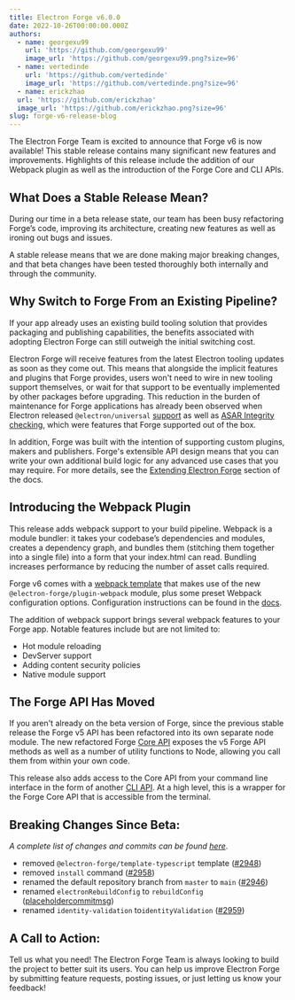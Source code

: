 ```yaml
---
title: Electron Forge v6.0.0
date: 2022-10-26T00:00:00.000Z
authors:
  - name: georgexu99
    url: 'https://github.com/georgexu99'
    image_url: 'https://github.com/georgexu99.png?size=96'
  - name: vertedinde
    url: 'https://github.com/vertedinde'
    image_url: 'https://github.com/vertedinde.png?size=96'
  - name: erickzhao
  url: 'https://github.com/erickzhao'
  image_url: 'https://github.com/erickzhao.png?size=96'
slug: forge-v6-release-blog
---
```


The Electron Forge Team is excited to announce that Forge v6 is now available! This stable release contains many significant new features and improvements. Highlights of this release include the addition of our Webpack plugin as well as the introduction of the Forge Core and CLI APIs.

## What Does a Stable Release Mean?

During our time in a beta release state, our team has been busy refactoring Forge’s code, improving its architecture, creating new features as well as ironing out bugs and issues.

A stable release means that we are done making major breaking changes, and that beta changes have been tested thoroughly both internally and through the community.

## Why Switch to Forge From an Existing Pipeline?

If your app already uses an existing build tooling solution that provides packaging and publishing capabilities, the benefits associated with adopting Electron Forge can still outweigh the initial switching cost.

Electron Forge will receive features from the latest Electron tooling updates as soon as they come out. This means that alongside the implicit features and plugins that Forge provides, users won't need to wire in new tooling support themselves, or wait for that support to be eventually implemented by other packages before upgrading. This reduction in the burden of maintenance for Forge applications has already been observed when Electron released `@electron/universal` [support](https://github.com/electron/universal) as well as [ASAR Integrity checking](https://www.electronjs.org/docs/latest/tutorial/asar-integrity), which were features that Forge supported out of the box.

In addition, Forge was built with the intention of supporting custom plugins, makers and publishers. Forge's extensible API design means that you can write your own additional build logic for any advanced use cases that you may require. For more details, see the [Extending Electron Forge] section of the docs.

## Introducing the Webpack Plugin

This release adds webpack support to your build pipeline. Webpack is a module bundler: it takes your codebase’s dependencies and modules, creates a dependency graph, and bundles them (stitching them together into a single file) into a form that your index.html can read. Bundling increases performance by reducing the number of asset calls required.

Forge v6 comes with a [webpack template] that makes use of the new `@electron-forge/plugin-webpack` module, plus some preset Webpack configuration options. Configuration instructions can be found in the [docs](https://www.electronforge.io/config/plugins/webpack).

The addition of webpack support brings several webpack features to your Forge app. Notable features include but are not limited to:
- Hot module reloading
- DevServer support
- Adding content security policies
- Native module support

## The Forge API Has Moved

If you aren't already on the beta version of Forge, since the previous stable release the Forge v5 API has been refactored into its own separate node module. The new refactored Forge [Core API] exposes the v5 Forge API methods as well as a number of utility functions to Node, allowing you call them from within your own code.

This release also adds access to the Core API from your command line interface in the form of another [CLI API]. At a high level, this is a wrapper for the Forge Core API that is accessible from the terminal.

## Breaking Changes Since Beta:

_A complete list of changes and commits can be found [here](https://github.com/electron-userland/electron-forge/blob/main/CHANGELOG.md)_.

- removed `@electron-forge/template-typescript` template ([#2948](https://github.com/electron-userland/electron-forge/commit/fc9421d513300b98c987af41ae71cb5d7e696fd1))
- removed `install` command ([#2958](https://github.com/electron-userland/electron-forge/commit/6b215b0c1d91c998bb2ab953b502e87868527ed9))
- renamed the default repository branch from `master` to `main` ([#2946](https://github.com/electron-userland/electron-forge/commit/d28974e35b5e64aa94e6cc53dce36c8e53f5b5bf))
- renamed `electronRebuildConfig` to `rebuildConfig` ([placeholdercommitmsg](https://github.com/electron-userland/electron-forge/pull/2963))
- renamed `identity-validation` to`identityValidation` ([#2959](https://github.com/electron-userland/electron-forge/commit/dba9359026b6b72479bff8133ec0c2c2e05d5595))

## A Call to Action:
Tell us what you need! The Electron Forge Team is always looking to build the project to better suit its users. You can help us improve Electron Forge by submitting feature requests, posting issues, or just letting us know your feedback!

<!-- links -->

[Core API]: https://www.npmjs.com/package/@electron-forge/core
[CLI API]: https://www.npmjs.com/package/@electron-forge/cli
[webpack template]: https://www.electronforge.io/templates/webpack-template]
[Extending Electron Forge]: https://www.electronforge.io/advanced/extending-electron-forge
